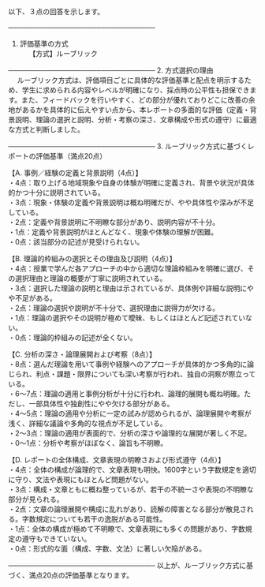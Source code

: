 以下、３点の回答を示します。

──────────────────────────────
1. 評価基準の方式  
　
【方式】ルーブリック

──────────────────────────────
2. 方式選択の理由  
　
ルーブリック方式は、評価項目ごとに具体的な評価基準と配点を明示するため、学生に求められる内容やレベルが明確になり、採点時の公平性も担保できます。また、フィードバックを行いやすく、どの部分が優れておりどこに改善の余地があるかを具体的に伝えやすい点から、本レポートの多面的な評価（定義・背景説明、理論の選択と説明、分析・考察の深さ、文章構成や形式の遵守）に最適な方式と判断しました。

──────────────────────────────
3. ルーブリック方式に基づくレポートの評価基準（満点20点）  

【A. 事例／経験の定義と背景説明（4点）】  
・4点：取り上げる地域現象や自身の体験が明確に定義され、背景や状況が具体的かつ十分に説明されている。  
・3点：現象・体験の定義や背景説明は概ね明確だが、やや具体性や深みが不足している。  
・2点：定義や背景説明に不明瞭な部分があり、説明内容が不十分。  
・1点：定義や背景説明がほとんどなく、現象や体験の理解が困難。  
・0点：該当部分の記述が見受けられない。

【B. 理論的枠組みの選択とその理由及び説明（4点）】  
・4点：授業で学んだ各アプローチの中から適切な理論枠組みを明確に選び、その選択理由と理論の概要が丁寧に説明されている。  
・3点：選択した理論の説明と理由は示されているが、具体例や詳細な説明にやや不足がある。  
・2点：理論の選択や説明が不十分で、選択理由に説得力が欠ける。  
・1点：理論の選択やその説明が極めて曖昧、もしくはほとんど記述されていない。  
・0点：理論的枠組みの記述が全くない。

【C. 分析の深さ・論理展開および考察（8点）】  
・8点：選んだ理論を用いて事例や経験へのアプローチが具体的かつ多角的に論じられ、利点・課題・限界についても深い考察が行われ、独自の洞察が際立っている。  
・6～7点：理論の適用と事例分析が十分に行われ、論理的展開も概ね明確。ただし、一部具体性や独創性にやや欠ける部分がある。  
・4～5点：理論の適用や分析に一定の試みが認められるが、論理展開や考察が浅く、詳細な議論や多角的な視点が不足している。  
・2～3点：理論の適用が表面的で、分析の深さや論理的な展開が著しく不足。  
・0～1点：分析や考察がほぼなく、論旨も不明瞭。

【D. レポートの全体構成、文章表現の明瞭さおよび形式遵守（4点）】  
・4点：全体の構成が論理的で、文章表現も明快。1600字という字数規定を適切に守り、文法や表現にもほとんど問題がない。  
・3点：構成・文章ともに概ね整っているが、若干の不統一さや表現の不明瞭な部分が見られる。  
・2点：文章の論理展開や構成に乱れがあり、読解の障害となる部分が散見される。字数規定についても若干の逸脱がある可能性。  
・1点：全体の構成が極めて不明瞭で、文章表現にも多くの問題があり、字数規定の遵守もできていない。  
・0点：形式的な面（構成、字数、文法）に著しい欠陥がある。

──────────────────────────────
以上が、ルーブリック方式に基づく、満点20点の評価基準となります。